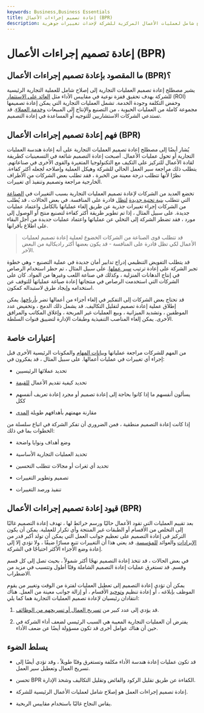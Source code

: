```yaml
---
keywords: Business,Business Essentials
title: إعادة تصميم إجراءات الأعمال (BPR)
description: إعادة تصميم إجراءات العمل عبارة عن إصلاح شامل لعمليات الأعمال المركزية للشركة لإحداث تغييرات جوهرية.
---
```


# إعادة تصميم إجراءات الأعمال (BPR)
## ما المقصود بإعادة تصميم إجراءات الأعمال (BPR)؟

يشير مصطلح إعادة تصميم العمليات التجارية إلى إصلاح شامل للعملية التجارية الرئيسية للشركة بهدف تحقيق قفزة نوعية في مقاييس الأداء مثل [العائد على الاستثمار](/returnoninvestment) (ROI) وخفض التكلفة وجودة الخدمة. تشمل العمليات التجارية التي يمكن إعادة تصميمها مجموعة كاملة من العمليات الحيوية ، من التصنيع والإنتاج إلى المبيعات [وخدمة العملاء](/customer-service). قد تستدعي الشركات الاستشاريين للتوجيه أو المساعدة في إعادة التصميم.

## فهم إعادة تصميم إجراءات الأعمال (BPR)

يُشار أيضًا إلى مصطلح إعادة تصميم العمليات التجارية على أنه إعادة هندسة العمليات التجارية أو تحول عمليات الأعمال. أصبحت إعادة التصميم شائعة في التسعينيات كطريقة لقادة الأعمال للتركيز على التكيف مع التكنولوجيا المتغيرة والقوى الأخرى في صناعاتهم. يتطلب ذلك مراجعة سير العمل الحالي للشركة وهيكل العملية وإصلاحه لجعله أكثر كفاءة. نظرًا لأنها تتطلب درجة معينة من الخبرة ، فقد تطلب بعض الشركات من الأطراف الخارجية مراجعة وتصميم وتنفيذ أي تغييرات.

تخضع العديد من الشركات لإعادة تصميم العمليات التجارية بسبب التغييرات في [الصناعة](/industry) التي تتطلب [بنية تحتية جديدة](/infrastructure) [لتظل](/infrastructure) قادرة على المنافسة. في بعض الحالات ، قد يُطلب من الشركات إجراء تغييرات جذرية عن طريق إلغاء عملياتها بالكامل واعتماد عمليات جديدة. على سبيل المثال ، إذا تم تطوير طريقة أكثر كفاءة لتصنيع منتج أو الوصول إلى مورد ، فقد تضطر الشركة إلى التخلي عن عملياتها واعتماد عمليات جديدة من أجل البقاء على اطلاع بأقرانها.

> قد تتطلب قوى الصناعة من الشركات الخضوع لعملية إعادة تصميم لعمليات الأعمال لكي تظل قادرة على المنافسة - قد يكون بعضها أكثر راديكالية من البعض الآخر.

>

قد يتطلب التفويض التنظيمي إدراج تدابير أمان جديدة في عملية التصنيع - وهي خطوة تجبر الشركة على إعادة ترتيب [سير عملها](/workflow). على سبيل المثال ، تم حظر استخدام الرصاص في إنتاج الدهانات المنزلية ، وكذلك في صناعة اللعب وغيرها من المواد. كان على الشركات التي استخدمت الرصاص في منتجاتها إعادة صياغة عملياتها للتوقف عن استخدامه وإيجاد طرق لاستبداله كمكون.

قد تحتاج بعض الشركات إلى التفكير في إلغاء أجزاء من أعمالها تضر [بأرباحها](/profit). يمكن إطلاق عملية إعادة تصميم لتقليل التكاليف. قد يشمل ذلك الدمج ، وتخفيض عدد الموظفين ، وتشديد الميزانية ، وبيع العمليات غير المربحة ، وإغلاق المكاتب والمرافق الأخرى. يمكن إلغاء المناصب التنفيذية وطبقات الإدارة لتضييق قنوات السلطة.

## إعتبارات خاصة

من المهم للشركات مراجعة عملياتها [وبيانات المهام](/missionstatement) والمكونات الرئيسية الأخرى قبل إجراء أي تغييرات في عمليات أعمالها. على سبيل المثال ، قد يفكرون في:

- تحديد عملائها الرئيسيين

- تحديد كيفية تقديم الأعمال [للقيمة](/value)

- يسألون أنفسهم ما إذا كانوا بحاجة إلى إعادة تصميم أو مجرد إعادة تعريف أنفسهم ككل

- مقارنة مهمتهم بأهدافهم طويلة [المدى](/longterm)

إذا كانت إعادة التصميم منطقية ، فمن الضروري أن تفكر الشركة في اتباع سلسلة من الخطوات بما في ذلك:

- وضع أهداف ونوايا واضحة

- تحديد العمليات التجارية الأساسية

- تحديد أي ثغرات أو مجالات تتطلب التحسين

- تصميم وتطوير التغييرات

- تنفيذ ورصد التغييرات

## قيود إعادة تصميم إجراءات الأعمال (BPR)

بعد تقييم العمليات التي تقود الأعمال حاليًا ورسم خرائط لها ، تهدف إعادة التصميم غالبًا إلى التخلص من الأقسام أو الطبقات غير المنتجة وأي تكرار للعملية. يمكن أن يكون التركيز في إعادة التصميم على تعظيم جوانب العمل التي يمكن أن تولد أكبر قدر من [الإيرادات](/revenue) والعوائد [للمؤسسة](/return). قد يعني هذا أن التغييرات تتبع مسارًا ضيقًا ، ولا تؤدي إلا إلى إعادة وضع الأجزاء الأكثر احتياجًا في الشركة.

في بعض الحالات ، قد تتخذ إعادة التصميم نهجًا أكثر شمولاً ، بحيث تصل إلى كل قسم وقسم. قد تستغرق عمليات إعادة التصميم الشاملة وقتًا أطول وتتسبب في مزيد من الاضطراب.

يمكن أن تؤدي إعادة التصميم إلى تعطيل العمليات لفترة من الوقت وتغيير من يقوم الموظف بإبلاغه ، أو إعادة تنظيم [وتوحيد](/consolidation) الأقسام ، أو إزالة جوانب معينة من العمل. هناك انتقادان رئيسيان لإعادة تصميم العمليات التجارية هما كما يلي:

1. قد يؤدي إلى عدد كبير من [تسريح العمال أو تسريحهم من الوظائف](/layoff).

1. يفترض أن العمليات التجارية المعيبة هي السبب الرئيسي لضعف أداء الشركة في حين أن هناك عوامل أخرى قد تكون مسؤولة أيضًا عن ضعف الأداء.

## يسلط الضوء

- قد تكون عمليات إعادة هندسة الأداء مكلفة وتستغرق وقتًا طويلاً ، وقد تؤدي أيضًا إلى تسريح العمال وتعطيل سير العمل.

- تحسن BPR الكفاءة عن طريق تقليل الركود والفائض وتقليل التكاليف وشحذ الإدارة.

- إعادة تصميم إجراءات العمل هو إصلاح شامل لعمليات الأعمال الرئيسية للشركة.

- يقاس النجاح غالبًا باستخدام مقاييس الربحية.

